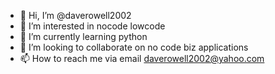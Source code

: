 - 👋 Hi, I’m @daverowell2002
- 👀 I’m interested in nocode lowcode 
- 🌱 I’m currently learning python
- 💞️ I’m looking to collaborate on no code biz applications
- 📫 How to reach me via email daverowell2002@yahoo.com

<!---
daverowell2002/daverowell2002 is a ✨ special ✨ repository because its `README.md` (this file) appears on your GitHub profile.
You can click the Preview link to take a look at your changes.
--->

